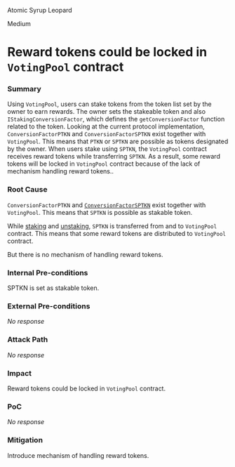 Atomic Syrup Leopard

Medium

# Reward tokens could be locked in `VotingPool` contract

### Summary

Using `VotingPool`, users can stake tokens from the token list set by the owner to earn rewards.
The owner sets the stakeable token and also `IStakingConversionFactor`, which defines the `getConversionFactor` function related to the token.
Looking at the current protocol implementation, `ConversionFactorPTKN` and `ConversionFactorSPTKN` exist together with `VotingPool`.
This means that `PTKN` or `SPTKN` are possible as tokens designated by the owner.
When users stake using `SPTKN`, the `VotingPool` contract receives reward tokens while transferring `SPTKN`.
As a result, some reward tokens will be locked in `VotingPool` contract because of the lack of mechanism handling reward tokens..

### Root Cause

`ConversionFactorPTKN` and [`ConversionFactorSPTKN`](https://github.com/sherlock-audit/2025-01-peapods-finance/blob/d28eb19f4b39d3db7997477460f9f9c76839cb0c/contracts/contracts/voting/ConversionFactorSPTKN.sol#L29-L36) exist together with `VotingPool`. This means that `SPTKN` is possible as stakable token.

While [staking](https://github.com/sherlock-audit/2025-01-peapods-finance/blob/d28eb19f4b39d3db7997477460f9f9c76839cb0c/contracts/contracts/voting/VotingPool.sol#L40) and [unstaking](https://github.com/sherlock-audit/2025-01-peapods-finance/blob/d28eb19f4b39d3db7997477460f9f9c76839cb0c/contracts/contracts/voting/VotingPool.sol#L54), `SPTKN` is transferred from and to `VotingPool` contract. This means that some reward tokens are distributed to `VotingPool` contract.

But there is no mechanism of handling reward tokens.

### Internal Pre-conditions

SPTKN is set as stakable token.

### External Pre-conditions

_No response_

### Attack Path

_No response_

### Impact

Reward tokens could be locked in `VotingPool` contract.

### PoC

_No response_

### Mitigation

Introduce mechanism of handling reward tokens.